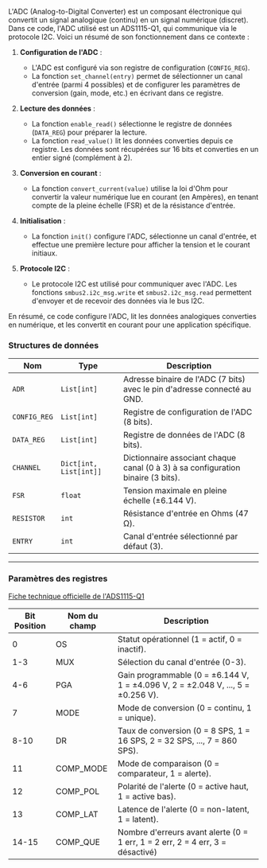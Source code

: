 L'ADC (Analog-to-Digital Converter) est un composant électronique qui convertit un signal analogique (continu) en un signal numérique (discret). Dans ce code, l'ADC utilisé est un ADS1115-Q1, qui communique via le protocole I2C. Voici un résumé de son fonctionnement dans ce contexte :

1. **Configuration de l'ADC** :
   - L'ADC est configuré via son registre de configuration (`CONFIG_REG`).
   - La fonction `set_channel(entry)` permet de sélectionner un canal d'entrée (parmi 4 possibles) et de configurer les paramètres de conversion (gain, mode, etc.) en écrivant dans ce registre.

2. **Lecture des données** :
   - La fonction `enable_read()` sélectionne le registre de données (`DATA_REG`) pour préparer la lecture.
   - La fonction `read_value()` lit les données converties depuis ce registre. Les données sont récupérées sur 16 bits et converties en un entier signé (complément à 2).

3. **Conversion en courant** :
   - La fonction `convert_current(value)` utilise la loi d'Ohm pour convertir la valeur numérique lue en courant (en Ampères), en tenant compte de la pleine échelle (FSR) et de la résistance d'entrée.

4. **Initialisation** :
   - La fonction `init()` configure l'ADC, sélectionne un canal d'entrée, et effectue une première lecture pour afficher la tension et le courant initiaux.

5. **Protocole I2C** :
   - Le protocole I2C est utilisé pour communiquer avec l'ADC. Les fonctions `smbus2.i2c_msg.write` et `smbus2.i2c_msg.read` permettent d'envoyer et de recevoir des données via le bus I2C.

En résumé, ce code configure l'ADC, lit les données analogiques converties en numérique, et les convertit en courant pour une application spécifique.

### **Structures de données**

| Nom            | Type                   | Description                                                                      |
|----------------|------------------------|----------------------------------------------------------------------------------|
| `ADR`          | `List[int]`            | Adresse binaire de l'ADC (7 bits) avec le pin d'adresse connecté au GND.         |
| `CONFIG_REG`   | `List[int]`            | Registre de configuration de l'ADC (8 bits).                                     |
| `DATA_REG`     | `List[int]`            | Registre de données de l'ADC (8 bits).                                           |
| `CHANNEL`      | `Dict[int, List[int]]` | Dictionnaire associant chaque canal (0 à 3) à sa configuration binaire (3 bits). |
| `FSR`          | `float`                | Tension maximale en pleine échelle (±6.144 V).                                   |
| `RESISTOR`     | `int`                  | Résistance d'entrée en Ohms (47 Ω).                                              |
| `ENTRY`        | `int`                  | Canal d'entrée sélectionné par défaut (3).                                       |

---

### **Paramètres des registres**

[Fiche technique officielle de l'ADS1115-Q1](https://www.ti.com/lit/ds/symlink/ads1115-q1.pdf#%5B%7B%22num%22%3A181%2C%22gen%22%3A0%7D%2C%7B%22name%22%3A%22XYZ%22%7D%2Cnull%2C717%2Cnull%5D)

| Bit Position | Nom du champ | Description                                                                      |
|--------------|--------------|----------------------------------------------------------------------------------|
| 0            | OS           | Statut opérationnel (1 = actif, 0 = inactif).                                    |
| 1-3          | MUX          | Sélection du canal d'entrée (0-3).                                               |
| 4-6          | PGA          | Gain programmable (0 = ±6.144 V, 1 = ±4.096 V, 2 = ±2.048 V, ..., 5 = ±0.256 V). |
| 7            | MODE         | Mode de conversion (0 = continu, 1 = unique).                                    |
| 8-10         | DR           | Taux de conversion (0 = 8 SPS, 1 = 16 SPS, 2 = 32 SPS, ..., 7 = 860 SPS).        |
| 11           | COMP_MODE    | Mode de comparaison (0 = comparateur, 1 = alerte).                               |
| 12           | COMP_POL     | Polarité de l'alerte (0 = active haut, 1 = active bas).                          |
| 13           | COMP_LAT     | Latence de l'alerte (0 = non-latent, 1 = latent).                                |
| 14-15        | COMP_QUE     | Nombre d'erreurs avant alerte (0 = 1 err, 1 = 2 err, 2 = 4 err, 3 = désactivé)   |
